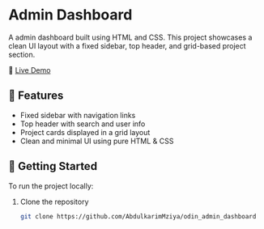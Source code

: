 # Admin Dashboard

A admin dashboard built using HTML and CSS. This project showcases a clean UI layout with a fixed sidebar, top header, and grid-based project section.

🔗 [Live Demo](https://abdulkarimmziya.github.io/odin_admin_dashboard/)


## 🚀 Features

- Fixed sidebar with navigation links
- Top header with search and user info
- Project cards displayed in a grid layout
- Clean and minimal UI using pure HTML & CSS

## 🔧 Getting Started

To run the project locally:

1. Clone the repository  
   ```bash
   git clone https://github.com/AbdulkarimMziya/odin_admin_dashboard
